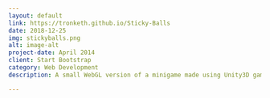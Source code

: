 ```yaml
---
layout: default
link: https://tronketh.github.io/Sticky-Balls
date: 2018-12-25
img: stickyballs.png
alt: image-alt
project-date: April 2014
client: Start Bootstrap
category: Web Development
description: A small WebGL version of a minigame made using Unity3D game engine for phones. Work in progress.

---
```

